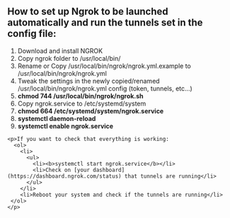 <body>
  <div>
    <p>
      <h2>How to set up Ngrok to be launched automatically and run the tunnels set in the config file:</h2>
      <ol>
        <li>Download and install NGROK</li>
        <li>Copy ngrok folder to /usr/local/bin/</li>
        <li>Rename or Copy /usr/local/bin/ngrok/ngrok.yml.example to /usr/local/bin/ngrok/ngrok.yml</li> 
        <li>Tweak the settings in the newly copied/renamed /usr/local/bin/ngrok/ngrok.yml config (token, tunnels, etc...)</li>
        <li><b>chmod 744 /usr/local/bin/ngrok/ngrok.sh</b></li>
        <li>Copy ngrok.service to /etc/systemd/system</li>
        <li><b>chmod 664 /etc/systemd/system/ngrok.service</b></li>
        <li><b>systemctl daemon-reload</b></li>
        <li><b>systemctl enable ngrok.service</b></li>
      </ol>
    </p>

    <p>If you want to check that everything is working:
      <ol>
        <li>
          <ul>
            <li><b>systemctl start ngrok.service</b></li>
            <li>Check on [your dashboard](https://dashboard.ngrok.com/status) that tunnels are running</li>
          </ul>
        </li>
        <li>Reboot your system and check if the tunnels are running</li>
     </ol>
    </p>
  </div>
</body>
